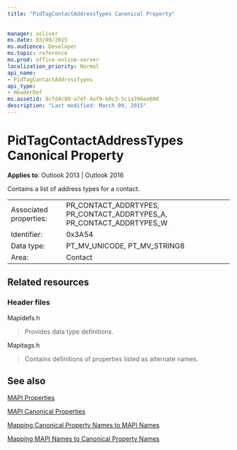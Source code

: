 ```yaml
---
title: "PidTagContactAddressTypes Canonical Property"
 
 
manager: soliver
ms.date: 03/09/2015
ms.audience: Developer
ms.topic: reference
ms.prod: office-online-server
localization_priority: Normal
api_name:
- PidTagContactAddressTypes
api_type:
- HeaderDef
ms.assetid: 8cfd4c89-a74f-4af9-b9c3-5c1a396ee600
description: "Last modified: March 09, 2015"
---
```


# PidTagContactAddressTypes Canonical Property

  
  
**Applies to**: Outlook 2013 | Outlook 2016 
  
Contains a list of address types for a contact.
  
|||
|:-----|:-----|
|Associated properties:  <br/> |PR_CONTACT_ADDRTYPES, PR_CONTACT_ADDRTYPES_A, PR_CONTACT_ADDRTYPES_W  <br/> |
|Identifier:  <br/> |0x3A54  <br/> |
|Data type:  <br/> |PT_MV_UNICODE, PT_MV_STRING8  <br/> |
|Area:  <br/> |Contact  <br/> |
   
## Related resources

### Header files

Mapidefs.h
  
> Provides data type definitions.
    
Mapitags.h
  
> Contains definitions of properties listed as alternate names.
    
## See also



[MAPI Properties](mapi-properties.md)
  
[MAPI Canonical Properties](mapi-canonical-properties.md)
  
[Mapping Canonical Property Names to MAPI Names](mapping-canonical-property-names-to-mapi-names.md)
  
[Mapping MAPI Names to Canonical Property Names](mapping-mapi-names-to-canonical-property-names.md)

